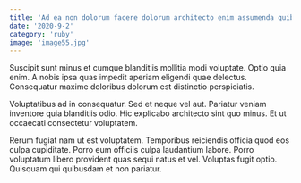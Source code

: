 ```yaml
---
title: 'Ad ea non dolorum facere dolorum architecto enim assumenda quibusdam.'
date: '2020-9-2'
category: 'ruby'
image: 'image55.jpg'
---
```


Suscipit sunt minus et cumque blanditiis mollitia modi voluptate. Optio quia enim. A nobis ipsa quas impedit aperiam eligendi quae delectus. Consequatur maxime doloribus dolorum est distinctio perspiciatis.
 Voluptatibus ad in consequatur. Sed et neque vel aut. Pariatur veniam inventore quia blanditiis odio. Hic explicabo architecto sint quo minus. Et ut occaecati consectetur voluptatem.
 Rerum fugiat nam ut est voluptatem. Temporibus reiciendis officia quod eos culpa cupiditate. Porro eum officiis culpa laudantium labore. Porro voluptatum libero provident quas sequi natus et vel. Voluptas fugit optio. Quisquam qui quibusdam et non pariatur.
